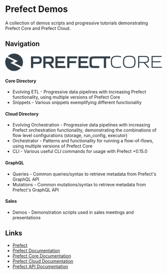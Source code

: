 # Prefect Demos
A collection of demos scripts and progressive tutorials demonstrating Prefect Core and Prefect Cloud.

## Navigation
![Prefect Core Logo](/images/prefect-core-logo.svg)
#### Core Directory
* Evolving ETL - Progressive data pipelines with increasing Prefect functionality, using multiple versions of Prefect Core
* Snippets - Various snippets exemplifying different functionality

#### Cloud Directory
* Evolving Orchestration - Progressive data pipelines with increasing Prefect orchestration functionality, demonstrating the combinations of flow level configurations (storage, run_config, executor)
* Orchestrator - Patterns and functionality for running a flow-of-flows, using multiple versions of Prefect Core
* CLI - Various useful CLI commands for usage with Prefect +0.15.0

#### GraphQL
* Queries - Common queries/syntax to retrieve metadata from Prefect's GraphQL API
* Mutations - Common mutations/syntax to retrieve metadata from Prefect's GraphQL API

#### Sales
* Demos - Demonstration scripts used in sales meetings and presentations

## Links
* [Prefect](http://prefect.io)
* [Prefect Documentation](http://docs.prefect.io)
* [Prefect Core Documentation](https://docs.prefect.io/core/)
* [Prefect Cloud Documentation](https://docs.prefect.io/orchestration/)
* [Prefect API Documentation](https://docs.prefect.io/api/latest/)